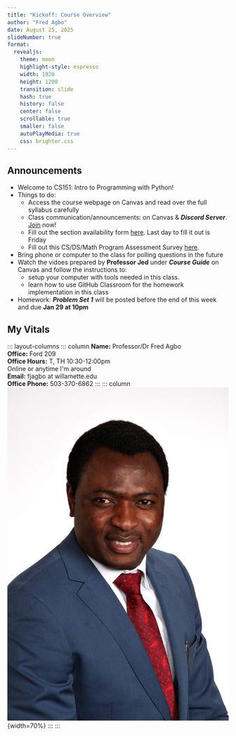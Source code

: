 ```yaml
---
title: "Kickoff: Course Overview"
author: "Fred Agbo"
date: August 25, 2025
slideNumber: true
format:
  revealjs:
    theme: moon
    highlight-style: espresso
    width: 1920
    height: 1200
    transition: slide
    hash: true
    history: false
    center: false
    scrollable: true
    smaller: false
    autoPlayMedia: true
    css: brighter.css
---
```



## Announcements
- Welcome to CS151: Intro to Programming with Python!
- Things to do:
    - Access the course webpage on Canvas and read over the full syllabus carefully
    - Class communication/announcements: on Canvas & ***Discord Server***. [Join](https://discord.gg/AnCB5NEpfw) now!
    - Fill out the section availability form [here](https://forms.gle/o8Ckec2dPboSV8bPA). Last day to fill it out is Friday
    - Fill out this CS/DS/Math Program Assessment Survey [here](https://docs.google.com/forms/d/e/1FAIpQLSddTdhTRc-UBjm1UudGQ_jyS1ShOjY--I28Jyu6wVbXMsvV2Q/viewform?usp=pp_url&entry.230021585=SPRING&entry.1118900056=2024).
- Bring phone or computer to the class for polling questions in the future
- Watch the vidoes prepared by __Professor Jed__ under ***Course Guide*** on Canvas and follow the instructions to:
    - setup your computer with tools needed in this class.  
    - learn how to use GitHub Classroom for the homework implementation in this class 
- Homework: ***Problem Set 1*** will be posted before the end of this week and due __Jan 29 at 10pm__


## My Vitals

::: layout-columns
::: column
<span class="brighter-text">
<strong>Name:</strong> Professor/Dr Fred Agbo  <br>
<strong>Office:</strong> Ford 209  <br>
<strong>Office Hours:</strong> T, TH 10:30-12:00pm<br>Online or anytime I'm around  <br>
<strong>Email:</strong> fjagbo at willamette.edu  <br>
<strong>Office Phone:</strong> 503-370-6862
</span>
:::
::: column
![](../../images/fredprofile.jpg){width=70%}
:::
:::